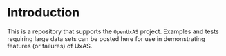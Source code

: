 # Introduction

This is a repository that supports the `OpenUxAS` project. Examples and tests requiring large data sets can be posted here for use in demonstrating features (or failures) of UxAS.
